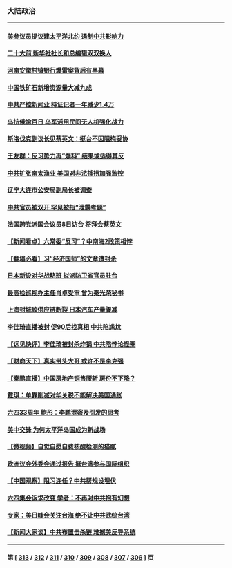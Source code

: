 ### 大陆政治
---
#### [美参议员提议建太平洋北约 遏制中共影响力](../../pages/ncid277/n13754266.md) 
#### [二十大前 新华社社长和总编辑双双换人](../../pages/ncid277/n13754231.md) 
#### [河南安徽村镇银行爆雷案背后有黑幕](../../pages/ncid277/n13754230.md) 
#### [中国铁矿石新增资源量大减九成](../../pages/ncid277/n13754270.md) 
#### [中共严控新闻业 持证记者一年减少1.4万](../../pages/ncid277/n13754225.md) 
#### [乌抗俄逾百日 乌军活用民间无人机强化战力](../../pages/ncid277/n13754011.md) 
#### [斯洛伐克副议长见蔡英文：挺台不因阻挠妥协](../../pages/ncid277/n13754048.md) 
#### [王友群：反习势力再“爆料” 结果或适得其反](../../pages/ncid277/n13753609.md) 
#### [中共扩张南太渔业 美国对非法捕捞加强监控](../../pages/ncid277/n13753956.md) 
#### [辽宁大连市公安局副局长被调查](../../pages/ncid277/n13754016.md) 
#### [中共官员被双开 罕见被指“泄露考题”](../../pages/ncid277/n13753922.md) 
#### [法国跨党派国会议员8日访台 将拜会蔡英文](../../pages/ncid277/n13753935.md) 
#### [【新闻看点】六常委“反习”？中南海2政策相悖](../../pages/ncid277/n13753677.md) 
#### [【翻墙必看】习“经济国师”的文章遭封杀](../../pages/ncid277/n13753808.md) 
#### [日本新设对华战略班 拟派防卫省官员驻台](../../pages/ncid277/n13753832.md) 
#### [最高检巡视办主任肖卓受审 曾为秦光荣秘书](../../pages/ncid277/n13753745.md) 
#### [上海封城致供应链断裂 日本汽车产量骤减](../../pages/ncid277/n13753792.md) 
#### [李佳琦直播被封 促90后找真相 中共陷尴尬](../../pages/ncid277/n13753692.md) 
#### [【远见快评】李佳琦被封杀炸锅 中共陷悖论怪圈](../../pages/ncid277/n13753671.md) 
#### [【财商天下】真实带头大哥 或许不是李克强](../../pages/ncid277/n13753612.md) 
#### [【秦鹏直播】中国房地产销售腰斩 房价不下降？](../../pages/ncid277/n13753567.md) 
#### [戴琪：单靠削减对华关税不能解决美国通胀](../../pages/ncid277/n13753645.md) 
#### [六四33周年 鲍彤：李鹏泄密及引发的思考](../../pages/ncid277/n13753617.md) 
#### [美中交锋 为何太平洋岛国成为新战场](../../pages/ncid277/n13753575.md) 
#### [【微视频】自觉自愿自费核酸检测的猫腻](../../pages/ncid277/n13753562.md) 
#### [欧洲议会外委会通过报告 挺台湾参与国际组织](../../pages/ncid277/n13753561.md) 
#### [【中国观察】阻习连任？中共帮规设埋伏](../../pages/ncid277/n13753438.md) 
#### [六四集会诉求改变 学者：不再对中共抱有幻想](../../pages/ncid277/n13753532.md) 
#### [专家：美日峰会关注台海 绝不让中共武统台湾](../../pages/ncid277/n13753370.md) 
#### [【新闻大家谈】中共布置击杀链 难撼美反导系统](../../pages/ncid277/n13753489.md) 

---
#### 第 [ [313](./313.md) / [312](./312.md) / [311](./311.md) / [310](./310.md) / [309](./309.md) / [308](./308.md) / [307](./307.md) / [306](./306.md) ] 页
